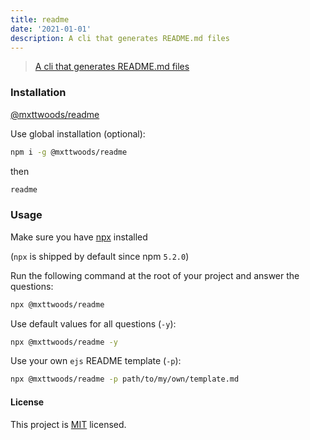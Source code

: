```yaml
---
title: readme
date: '2021-01-01'
description: A cli that generates README.md files
---
```


<!-- @format -->

> [A cli that generates README.md files](https://www.npmjs.com/package/@mxttwoods/readme)

### Installation

[@mxttwoods/readme](https://www.npmjs.com/package/@mxttwoods/readme)

Use global installation (optional):

```bash
npm i -g @mxttwoods/readme
```

then

```bash
readme
```

### Usage

Make sure you have [npx](https://www.npmjs.com/package/npx) installed

(`npx` is shipped by default since npm `5.2.0`)

Run the following command at the root of your project and answer the questions:

```bash
npx @mxttwoods/readme
```

Use default values for all questions (`-y`):

```bash
npx @mxttwoods/readme -y
```

Use your own `ejs` README template (`-p`):

```bash
npx @mxttwoods/readme -p path/to/my/own/template.md
```

#### License

This project is
[MIT](https://github.com/mxttwoods/readme/blob/master/LICENSE) licensed.
